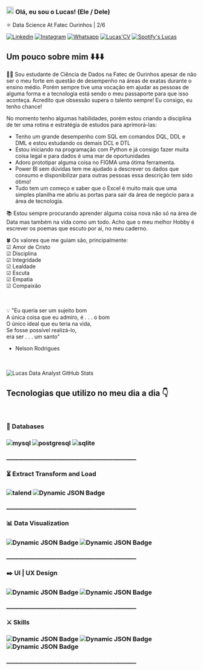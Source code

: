 ###  <img src="https://user-images.githubusercontent.com/31570331/115619477-4a629400-a2ca-11eb-9b77-335a74feda93.gif" style="max-width: 100%; display: inline-block;" data-target="animated-image.originalImage" width= 20px> Olá, eu sou o Lucas! (Ele / Dele)
⚛️ Data Science At Fatec Ourinhos | 2/6

[![Linkedin](https://img.shields.io/badge/LinkedIn-0077B5?style=flat&logo=linkedin&logoColor=white)](https://www.linkedin.com/in/lucas-data-analyst/) [![Instagram](https://img.shields.io/badge/Instagram-E4405F?style=flat&logo=instagram&logoColor=white)](https://www.instagram.com/luquinhas.adriano?igsh=MWJlOTJoZm41bG1rZA%3D%3D&utm_source=qr) [![Whatsapp](https://img.shields.io/badge/WhatsApp-25D366?style=flat&logo=whatsapp&logoColor=white)](https://api.whatsapp.com/send?phone=+5514998755704&text=Oi!%20vi%20seu%20perfil,%20no%20Github/Linkedin.%20Podemos%20Conversar?) [![Lucas'CV](https://img.shields.io/badge/Lucas'CV-2B579A?style=flat&logo=microsoft-word&logoColor=white)](https://www.linkedin.com/in/lucas-data-analyst/overlay/1706074331538/single-media-viewer/?profileId=ACoAACvbaCgBYmLno7bRLLqy6uZjqfrPvJ1ynIA)
[![Spotify's Lucas](https://img.shields.io/badge/Spotify-1ED760?&style=flat&logo=spotify&logoColor=white)](https://open.spotify.com/user/lucassantos_skyfall)

## Um pouco sobre mim ⬇️⬇️⬇️

👨‍💼 Sou estudante de Ciência de Dados na Fatec de Ourinhos apesar de não ser o meu forte em questão de desempenho na áreas de exatas durante o ensino médio. Porém sempre tive uma vocação em ajudar as pessoas de alguma forma e a tecnologia está sendo o meu passaporte para que isso aconteça. Acredito que obsessão supera o talento sempre! Eu consigo, eu tenho chance!

No momento tenho algumas habilidades, porém estou criando a disciplina de ter uma rotina e estratégia de estudos para aprimorá-las:
- Tenho um grande desempenho com SQL em comandos DQL, DDL e DML e estou estudando os demais DCL e DTL
- Estou iniciando na programação com Python e já consigo fazer muita coisa legal e para dados é uma mar de oportunidades
- Adoro prototipar alguma coisa no FIGMA uma ótima ferramenta.
- Power BI sem dúvidas tem me ajudado a descrever os dados que consumo e disponibilizar para outras pessoas essa descrição tem sido ótimo!
- Tudo tem um começo e saber que o Excel é muito mais que uma simples planilha me abriu as portas para sair da área de negócio para a área de tecnologia.

📚 Estou sempre procurando aprender alguma coisa nova não só na área de Data mas também na vida como um todo. Acho que o meu melhor Hobby é escrever os poemas que escuto por ai, no meu caderno.

🍀 Os valores que me guiam são, principalmente: <br/>
☑ Amor de Cristo <br/>
☑ Disciplina <br/> 
☑ Integridade <br/>
☑ Lealdade <br/>
☑ Escuta <br/>
☑ Empatia <br/>
☑ Compaixão <br/> <br/> <br/>

💡 "Eu queria ser um sujeito bom <br/>
 A única coisa que eu admiro, é . . . o bom <br/>
 O único ideal que eu teria na vida, <br/>
 Se fosse possível realizá-lo, <br/>
 era ser . . . um santo" <br/>
 - Nelson Rodrigues <br/><br/><br/>

![Lucas Data Analyst GitHub Stats](https://github-readme-stats.vercel.app/api?username=lucas-santos-data-analyst&show_icons=true&theme=tokyonight)


## Tecnologias que utilizo no meu dia a dia 👇


<div style="display: inline_block"><br/>
    <h3>💽 Databases<h3>
    <img align="center" alt="mysql" src="https://img.shields.io/badge/MySQL-005C84?style=flat&logo=mysql&logoColor=white"/>
    <img align="center" alt="postgresql" src="https://img.shields.io/badge/PostgreSQL-316192?style=flat&logo=postgresql&logoColor=white"/>
    <img align="center" alt="sqlite" src="https://img.shields.io/badge/SQLite-07405E?style=flat&logo=sqlite&logoColor=white"/>
    <p>____________________________________________<p>
    <h3>⏳ Extract Transform and Load <h3>
    <img align="center" alt="talend" src="https://img.shields.io/badge/Talend-FF6D70?style=flat&amp;logo=Talend&amp;&logoColor=white"/>
    <img align="center" alt="Dynamic JSON Badge" src="https://img.shields.io/badge/-Power%20Query-F2C811?style=flat&amp;logo=Power-Query&amp;logoColor=black">
    <p>____________________________________________<p>
    <h3>📊 Data Visualization <h3>
    <img align="center" alt="Dynamic JSON Badge" src="https://img.shields.io/badge/-Power%20BI-F2C811?style=flat&amp;logo=Power-BI&amp;logoColor=black">
    <img align="center" alt="Dynamic JSON Badge" src="https://img.shields.io/badge/Google%20Sheets-34A853?style=flat&logo=google-sheets&logoColor=white">
    <p>____________________________________________<p>
    <h3>✒️ UI | UX Design <h3>
    <img align="center" alt="Dynamic JSON Badge" src="https://img.shields.io/badge/Figma-F24E1E?style=flat&logo=figma&logoColor=white">
    <img align="center" alt="Dynamic JSON Badge" src="https://img.shields.io/badge/Canva-%2300C4CC.svg?&style=flat&logo=Canva&logoColor=white">
    <p>____________________________________________<p>
    <h3>⚔️ Skills <h3>
    <img align="center" alt="Dynamic JSON Badge" src="https://img.shields.io/badge/Python-3776AB?style=flat&logo=python&logoColor=white">
    <img align="center" alt="Dynamic JSON Badge" src="https://img.shields.io/badge/R-276DC3?style=flat&logo=r&logoColor=white">
    <img align="center" alt="Dynamic JSON Badge" src="https://img.shields.io/badge/Google_Cloud-4285F4?style=flat&logo=google-cloud&logoColor=white">
    <p>____________________________________________<p>
</div>
